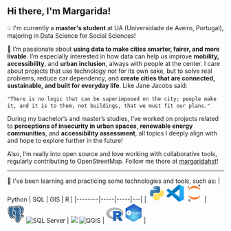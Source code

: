 ## Hi there, I'm Margarida!

💡 I'm currently a **master's student** at UA (Universidade de Aveiro, Portugal), majoring in Data Science for Social Sciences!

💭 I’m passionate about **using data to make cities smarter, fairer, and more livable**. I’m especially interested in how data can help us improve **mobility, accessibility**, and **urban inclusion**, always with people at the center. I care about projects that use technology not for its own sake, but to solve real problems, reduce car dependency, and **create cities that are connected, sustainable, and built for everyday life**. Like Jane Jacobs said:

    "There is no logic that can be superimposed on the city; people make it, and it is to them, not buildings, that we must fit our plans."

During my bachelor’s and master’s studies, I’ve worked on projects related to **perceptions of insecurity in urban spaces**, **renewable energy communities**, and **accessibility assessment**, all topics I deeply align with and hope to explore further in the future!

Also, I’m really into open source and love working with collaborative tools, regularly contributing to OpenStreetMap. Follow me there at [margaridahst](https://www.openstreetmap.org/user/margaridahst)!

---

🌱 I've been learning and practicing some technologies and tools, such as:
  | Python | SQL | GIS | R |
  |--------|-----|-----|---|
  | <img src="https://raw.githubusercontent.com/devicons/devicon/master/icons/python/python-original.svg" width="40" alt="Python"/> <img src="https://raw.githubusercontent.com/devicons/devicon/master/icons/vscode/vscode-original.svg" width="40" alt="VSCode"/> <img src="https://raw.githubusercontent.com/devicons/devicon/master/icons/jupyter/jupyter-original.svg" width="40" alt="Jupyter"/> | <img src="https://raw.githubusercontent.com/devicons/devicon/master/icons/postgresql/postgresql-original.svg" width="40" alt="PostgreSQL"/> <img src="https://cpl.thalesgroup.com/sites/default/files/inline-images/microsoft-sql_server.png" width="40" alt="SQL Server"/> | <img src="https://upload.wikimedia.org/wikipedia/commons/thumb/d/df/ArcGIS_logo.png/800px-ArcGIS_logo.png" width="40"/> <img src="https://raw.githubusercontent.com/qgis/QGIS/master/images/icons/qgis-icon-60x60.png" width="40" alt="QGIS"/> | <img src="https://raw.githubusercontent.com/devicons/devicon/master/icons/r/r-original.svg" width="40" alt="R"/> <img src="https://raw.githubusercontent.com/rstudio/hex-stickers/main/PNG/RStudio.png" width="40" alt="RStudio"/> |




<!--
**marghst/marghst** is a ✨ _special_ ✨ repository because its `README.md` (this file) appears on your GitHub profile.

Here are some ideas to get you started:

- 🔭 I’m currently working on ...
- 🌱 I’m currently learning ...
- 👯 I’m looking to collaborate on ...
- 🤔 I’m looking for help with ...
- 💬 Ask me about ...
- 📫 How to reach me: ...
- 😄 Pronouns: ...
- ⚡ Fun fact: ...
-->
